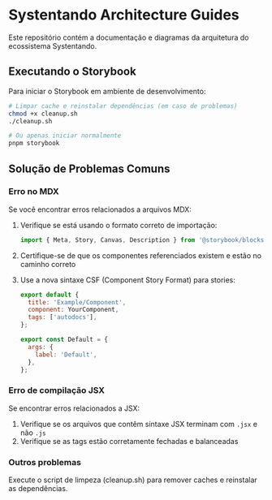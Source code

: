 # Systentando Architecture Guides

Este repositório contém a documentação e diagramas da arquitetura do ecossistema Systentando.

## Executando o Storybook

Para iniciar o Storybook em ambiente de desenvolvimento:

```bash
# Limpar cache e reinstalar dependências (em caso de problemas)
chmod +x cleanup.sh
./cleanup.sh

# Ou apenas iniciar normalmente
pnpm storybook
```

## Solução de Problemas Comuns

### Erro no MDX

Se você encontrar erros relacionados a arquivos MDX:

1. Verifique se está usando o formato correto de importação:
   ```jsx
   import { Meta, Story, Canvas, Description } from '@storybook/blocks';
   ```

2. Certifique-se de que os componentes referenciados existem e estão no caminho correto
   
3. Use a nova sintaxe CSF (Component Story Format) para stories:
   ```jsx
   export default {
     title: 'Example/Component',
     component: YourComponent,
     tags: ['autodocs'],
   };
   
   export const Default = {
     args: {
       label: 'Default',
     },
   };
   ```

### Erro de compilação JSX

Se encontrar erros relacionados a JSX:

1. Verifique se os arquivos que contêm sintaxe JSX terminam com `.jsx` e não `.js`
2. Verifique se as tags estão corretamente fechadas e balanceadas

### Outros problemas

Execute o script de limpeza (cleanup.sh) para remover caches e reinstalar as dependências.
